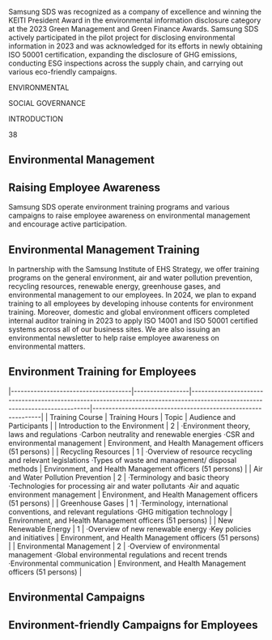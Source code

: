 Samsung SDS was recognized as a company of excellence and winning the KEITI President Award in the environmental information disclosure category at the 2023 Green Management and Green Finance Awards. Samsung SDS actively participated in the pilot project for disclosing environmental information in 2023 and was acknowledged for its efforts in newly obtaining ISO 50001 certification, expanding the disclosure of GHG emissions, conducting ESG inspections across the supply chain, and carrying out various eco-friendly campaigns.

ENVIRONMENTAL

SOCIAL GOVERNANCE

INTRODUCTION

38

## **Environmental Management**

## **Raising Employee Awareness**

Samsung SDS operate environment training programs and various campaigns to raise employee awareness on environmental management and encourage active participation.

## **Environmental Management Training**

In partnership with the Samsung Institute of EHS Strategy, we offer training programs on the general environment, air and water pollution prevention, recycling resources, renewable energy, greenhouse gases, and environmental management to our employees. In 2024, we plan to expand training to all employees by developing inhouse contents for environment training. Moreover, domestic and global environment officers completed internal auditor training in 2023 to apply ISO 14001 and ISO 50001 certified systems across all of our business sites. We are also issuing an environmental newsletter to help raise employee awareness on environmental matters.

## **Environment Training for Employees**

|-------------------------------------|-----------------|-----------------------------------------------------------------------------------------------------------------------------|--------------------------------------------------------------|
| Training Course                     | Training  Hours | Topic                                                                                                                       | Audience and  Participants                                   |
| Introduction to the  Environment    | 2               | ·Environment theory, laws and regulations ·Carbon neutrality and renewable energies ·CSR and environmental management       | Environment,  and Health  Management  officers  (51 persons) |
| Recycling Resources                 | 1               | ·Overview of resource recycling and relevant legislations ·Types of waste and management/ disposal methods                  | Environment,  and Health  Management  officers  (51 persons) |
| Air and Water  Pollution Prevention | 2               | ·Terminology and basic theory ·Technologies for processing air and water pollutants ·Air and aquatic environment management | Environment,  and Health  Management  officers  (51 persons) |
| Greenhouse Gases                    | 1               | ·Terminology, international conventions, and relevant regulations ·GHG mitigation technology                                | Environment,  and Health  Management  officers  (51 persons) |
| New Renewable  Energy               | 1               | ·Overview of new renewable energy ·Key policies and initiatives                                                             | Environment,  and Health  Management  officers  (51 persons) |
| Environmental  Management           | 2               | ·Overview of environmental management ·Global environmental regulations and recent trends ·Environmental communication      | Environment,  and Health  Management  officers  (51 persons) |

## **Environmental Campaigns**

## **Environment-friendly Campaigns for Employees**